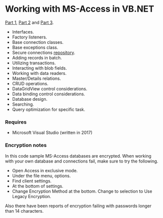 # Working with MS-Access in VB.NET

[Part 1](https://social.technet.microsoft.com/wiki/contents/articles/52452.best-practices-working-with-ms-access-with-vb-net-part-1.aspx), [Part 2](https://social.technet.microsoft.com/wiki/contents/articles/52453.best-practices-working-with-ms-access-with-vb-net-part-2.aspx) and [Part 3](https://social.technet.microsoft.com/wiki/contents/articles/52454.best-practices-working-with-ms-access-with-vb-net-part-3.aspx).

- Interfaces.
- Factory listeners.
- Base connection classes.
- Base exceptions class.
- Secure connections [repository](https://github.com/karenpayneoregon/SecureConnectionStringsVisualBasic).
- Adding records in batch.
- Utilizing transactions.
- Interacting with blob fields.
- Working with data readers.
- Master/Details relations.
- CRUD operations.
- DataGridView control considerations.
- Data binding control considerations.
- Database design.
- Searching.
- Query optimization for specific task.

### Requires
- Microsoft Visual Studio (written in 2017)

### Encryption notes
In this code sample MS-Access databases are encrypted. When working with your own database and connections fail, make sure to try the following.
- Open Access in exclusive mode.
- Under the file menu, options.
- Find client settings.
- At the bottom of settings.
- Change  Encryption Method at the bottom. Change to selection to Use Legacy Encryption.

Also there have been reports of encryption failing with passwords longer than 14 characters.